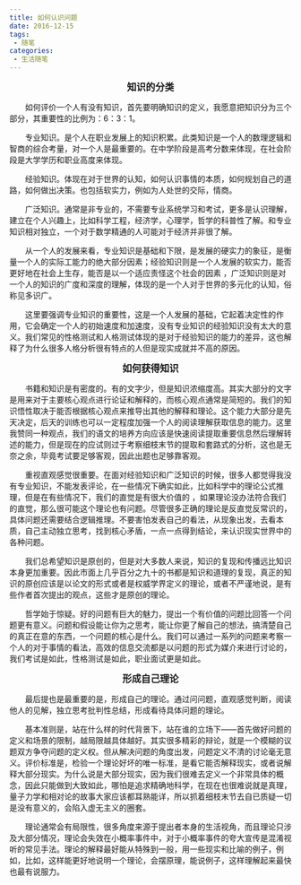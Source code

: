 ```yaml
---
title: 如何认识问题
date: 2016-12-15
tags:
 - 随笔
categories: 
 - 生活随笔
---
```


<center><big><b>知识的分类</b></big></center>

&ensp;&ensp;&ensp;&ensp;如何评价一个人有没有知识，首先要明确知识的定义，我愿意把知识分为三个部分，其重要性的比例为：6：3：1。

&ensp;&ensp;&ensp;&ensp;专业知识。是个人在职业发展上的知识积累。此类知识是一个人的数理逻辑和智商的综合考量，对一个人是最重要的。在中学阶段是高考分数来体现，在社会阶段是大学学历和职业高度来体现。

&ensp;&ensp;&ensp;&ensp;经验知识。体现在对于世界的认知，如何认识事情的本质，如何规划自己的道路，如何做出决策。也包括软实力，例如为人处世的交际，情商。

&ensp;&ensp;&ensp;&ensp;广泛知识。通常是非专业的，不需要专业系统学习和考试，更多是认识理解，建立在个人兴趣上，比如科学工程，经济学，心理学，哲学的科普性了解。和专业知识相对独立，一个对于数学精通的人可能对于经济并非很了解。

&ensp;&ensp;&ensp;&ensp;从一个人的发展来看，专业知识是基础和下限，是发展的硬实力的象征，是衡量一个人的实际工能力的绝大部分因素；经验知识则是一个人发展的软实力，能否更好地在社会上生存，能否是以一个适应责怪这个社会的因素 ，广泛知识则是对一个人的知识的广度和深度的理解，体现的是一个人对于世界的多元化的认知，俗称见多识广。

&ensp;&ensp;&ensp;&ensp;这里要强调专业知识的重要性，这是一个人发展的基础，它起着决定性的作用，它会确定一个人的初始速度和加速度，没有专业知识的经验知识没有太大的意义。我们常见的性格测试和人格测试体现的是对于经验知识的能力的差异，这也解释了为什么很多人格分析很有特点的人但是现实成就并不高的原因。

<center><big><b>如何获得知识</b></big></center>

&ensp;&ensp;&ensp;&ensp;书籍和知识是有密度的。有的文字少，但是知识浓缩度高。其实大部分的文字是用来对于主要核心观点进行论证和解释的，而核心观点通常是简短的。我们的知识悟性取决于能否根据核心观点来推导出其他的解释和理论。这个能力大部分是先天决定，后天的训练也可以一定程度加强一个人的阅读理解获取信息的能力。这里我赞同一种观点，我们的语文的培养方向应该是快速阅读提取重要信息然后理解转述的能力，但是现在的应试则过于考察细枝末节的提取和套路式的分析，这也是无奈之余，毕竟考试要足够客观，因此出题也足够靠客观。

&ensp;&ensp;&ensp;&ensp;重视直观感觉很重要。在面对经验知识和广泛知识的时候，很多人都觉得我没有专业知识，不能发表评论，在一些情况下确实如此，比如科学中的理论公式推理，但是在有些情况下，我们的直觉是有很大价值的 ，如果理论没办法符合我们的直觉，那么很可能这个理论也有问题。尽管很多正确的理论是反直觉反常识的，具体问题还需要结合逻辑推理。不要害怕发表自己的看法，从现象出发，去看本质，自己主动独立思考，找到核心矛盾，一点一点得到结论，来认识现实世界中的各种问题。

&ensp;&ensp;&ensp;&ensp;我们总希望知识是原创的，但是对大多数人来说，知识的复现和传播远比知识本身更加重要。因此市面上几乎百分之九十的书都是知识和道理的复现，真正的知识的原创应该是以论文的形式或者是权威学界定义的理论，或者不严谨地说，是有些作者首次提出的观点，这些才是原创的理论。

&ensp;&ensp;&ensp;&ensp;哲学始于惊疑。好的问题有巨大的魅力，提出一个有价值的问题比回答一个问题更有意义。问题和假设能让你为之思考，能让你更了解自己的想法，搞清楚自己的真正在意的东西，一个问题的核心是什么。我们可以通过一系列的问题来考察一个人的对于事情的看法，高效的信息交流都是以问题的形式为媒介来进行讨论的，我们考试是如此，性格测试是如此，职业面试更是如此。


<center><big><b>形成自己理论</b></big></center>

&ensp;&ensp;&ensp;&ensp;最后提也是最重要的是，形成自己的理论。通过问问题，直观感觉判断，阅读他人的见解，独立思考批判性总结，形成看待具体问题的理论。

&ensp;&ensp;&ensp;&ensp;基本准则是，站在什么样的时代背景下，站在谁的立场下——首先做好问题的定义和场景的限制，越局限越具体越好。其实很多精彩的辩论，就是一个模糊的议题双方争夺问题的定义权。但从解决问题的角度出发，问题定义不清的讨论毫无意义。评价标准是，检验一个理论好坏的唯一标准，是看它能否解释现实，或者说解释大部分现实。为什么说是大部分现实，因为我们很难去定义一个非常具体的概念，因此只能做到大致如此，哪怕是追求精确地科学，在现在也很难说就是真理，量子力学和相对论的故事大家应该都耳熟能详，所以抓着细枝末节去自已质疑一切是没有意义的，会陷入虚无主义的圈套。

&ensp;&ensp;&ensp;&ensp;理论通常会有局限性，很多角度来源于提出者本身的生活视角，而且理论只涉及大部分情况，理论会失效在小概率事件中，对于小概率事件的夸大宣传是混淆视听的常见手法。理论的解释最好能从特殊到一般，用一些现实和比喻的例子，例如，比如，这样能更好地说明一个理论，会摆原理，能说例子，这样理解起来最快也最有说服力。
   